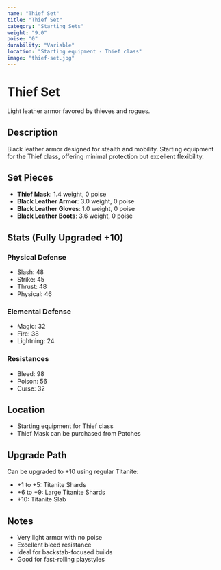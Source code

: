 ```yaml
---
name: "Thief Set"
title: "Thief Set"
category: "Starting Sets"
weight: "9.0"
poise: "0"
durability: "Variable"
location: "Starting equipment - Thief class"
image: "thief-set.jpg"
---
```


# Thief Set

Light leather armor favored by thieves and rogues.

## Description

Black leather armor designed for stealth and mobility. Starting equipment for the Thief class, offering minimal protection but excellent flexibility.

## Set Pieces

- **Thief Mask**: 1.4 weight, 0 poise
- **Black Leather Armor**: 3.0 weight, 0 poise
- **Black Leather Gloves**: 1.0 weight, 0 poise
- **Black Leather Boots**: 3.6 weight, 0 poise

## Stats (Fully Upgraded +10)

### Physical Defense
- Slash: 48
- Strike: 45
- Thrust: 48
- Physical: 46

### Elemental Defense
- Magic: 32
- Fire: 38
- Lightning: 24

### Resistances
- Bleed: 98
- Poison: 56
- Curse: 32

## Location

- Starting equipment for Thief class
- Thief Mask can be purchased from Patches

## Upgrade Path

Can be upgraded to +10 using regular Titanite:
- +1 to +5: Titanite Shards
- +6 to +9: Large Titanite Shards
- +10: Titanite Slab

## Notes

- Very light armor with no poise
- Excellent bleed resistance
- Ideal for backstab-focused builds
- Good for fast-rolling playstyles